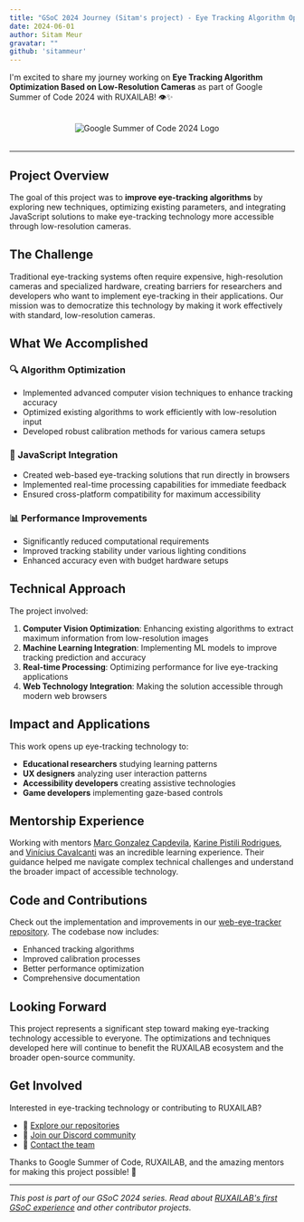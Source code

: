 ```yaml
---
title: "GSoC 2024 Journey (Sitam's project) - Eye Tracking Algorithm Optimization with Low-Resolution Cameras"
date: 2024-06-01
author: Sitam Meur
gravatar: ""
github: 'sitammeur'
---
```


I'm excited to share my journey working on **Eye Tracking Algorithm Optimization Based on Low-Resolution Cameras** as part of Google Summer of Code 2024 with RUXAILAB! 👁️✨

<img src="/images/GSoC-Horizontal.webp" alt="Google Summer of Code 2024 Logo" style="display: block; margin: 2rem auto; max-width: 273px;" />

---


## Project Overview

The goal of this project was to **improve eye-tracking algorithms** by exploring new techniques, optimizing existing parameters, and integrating JavaScript solutions to make eye-tracking technology more accessible through low-resolution cameras.

## The Challenge

Traditional eye-tracking systems often require expensive, high-resolution cameras and specialized hardware, creating barriers for researchers and developers who want to implement eye-tracking in their applications. Our mission was to democratize this technology by making it work effectively with standard, low-resolution cameras.

## What We Accomplished

### 🔍 Algorithm Optimization
- Implemented advanced computer vision techniques to enhance tracking accuracy
- Optimized existing algorithms to work efficiently with low-resolution input
- Developed robust calibration methods for various camera setups

### 🚀 JavaScript Integration
- Created web-based eye-tracking solutions that run directly in browsers
- Implemented real-time processing capabilities for immediate feedback
- Ensured cross-platform compatibility for maximum accessibility

### 📊 Performance Improvements
- Significantly reduced computational requirements
- Improved tracking stability under various lighting conditions
- Enhanced accuracy even with budget hardware setups

## Technical Approach

The project involved:

1. **Computer Vision Optimization**: Enhancing existing algorithms to extract maximum information from low-resolution images
2. **Machine Learning Integration**: Implementing ML models to improve tracking prediction and accuracy
3. **Real-time Processing**: Optimizing performance for live eye-tracking applications
4. **Web Technology Integration**: Making the solution accessible through modern web browsers

## Impact and Applications

This work opens up eye-tracking technology to:
- **Educational researchers** studying learning patterns
- **UX designers** analyzing user interaction patterns
- **Accessibility developers** creating assistive technologies
- **Game developers** implementing gaze-based controls

## Mentorship Experience

Working with mentors [Marc Gonzalez Capdevila](https://github.com/marcgc21), [Karine Pistili Rodrigues](https://github.com/), and [Vinícius Cavalcanti](https://github.com/) was an incredible learning experience. Their guidance helped me navigate complex technical challenges and understand the broader impact of accessible technology.

## Code and Contributions

Check out the implementation and improvements in our [web-eye-tracker repository](https://github.com/ruxailab/web-eye-tracker/pull/26). The codebase now includes:
- Enhanced tracking algorithms
- Improved calibration processes
- Better performance optimization
- Comprehensive documentation

## Looking Forward

This project represents a significant step toward making eye-tracking technology accessible to everyone. The optimizations and techniques developed here will continue to benefit the RUXAILAB ecosystem and the broader open-source community.

## Get Involved

Interested in eye-tracking technology or contributing to RUXAILAB? 
- 🔗 [Explore our repositories](https://github.com/ruxailab)
- 💬 [Join our Discord community](https://discord.gg/6P4C6xuqtC)
- 📧 [Contact the team](mailto:ruxailab@gmail.com)

Thanks to Google Summer of Code, RUXAILAB, and the amazing mentors for making this project possible! 🙏

---

*This post is part of our GSoC 2024 series. Read about [RUXAILAB's first GSoC experience](/posts/ruxailab-gsoc-2024) and other contributor projects.*
